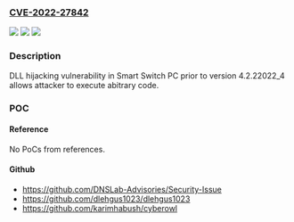 ### [CVE-2022-27842](https://cve.mitre.org/cgi-bin/cvename.cgi?name=CVE-2022-27842)
![](https://img.shields.io/static/v1?label=Product&message=Smart%20Switch%20PC&color=blue)
![](https://img.shields.io/static/v1?label=Version&message=-%3C%204.2.22022_4%20&color=brighgreen)
![](https://img.shields.io/static/v1?label=Vulnerability&message=CWE-20%3A%20Improper%20Input%20Validation&color=brighgreen)

### Description

DLL hijacking vulnerability in Smart Switch PC prior to version 4.2.22022_4 allows attacker to execute abitrary code.

### POC

#### Reference
No PoCs from references.

#### Github
- https://github.com/DNSLab-Advisories/Security-Issue
- https://github.com/dlehgus1023/dlehgus1023
- https://github.com/karimhabush/cyberowl

